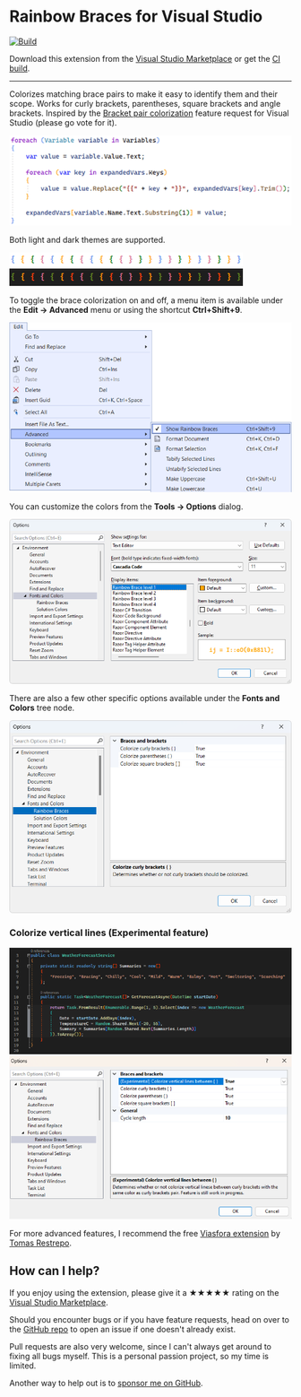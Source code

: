 [marketplace]: https://marketplace.visualstudio.com/items?itemName=MadsKristensen.RainbowBraces
[vsixgallery]: http://vsixgallery.com/extension/RainbowBraces.1dff1bc5-a8e4-477b-9054-2b9ec6bb88d1/
[repo]:https://github.com/madskristensen/RainbowBraces

# Rainbow Braces for Visual Studio

[![Build](https://github.com/madskristensen/RainbowBraces/actions/workflows/build.yaml/badge.svg)](https://github.com/madskristensen/RainbowBraces/actions/workflows/build.yaml)

Download this extension from the [Visual Studio Marketplace][marketplace]
or get the [CI build][vsixgallery].

----------------------------------------

Colorizes matching brace pairs to make it easy to identify them and their scope. Works for curly brackets, parentheses, square brackets and angle brackets. Inspired by the [Bracket pair colorization](https://developercommunity.visualstudio.com/t/Bracket-pair-colorization/1631048?space=8&ftype=idea&q=brackets) feature request for Visual Studio (please go vote for it).

![Screenshot](art/screenshot.png)

Both light and dark themes are supported.

![Screenshot](art/theme-colors.png)

To toggle the brace colorization on and off, a menu item is available under the **Edit -> Advanced** menu or using the shortcut **Ctrl+Shift+9**.

![Menu](art/menu.png)

You can customize the colors from the **Tools -> Options** dialog.

![Options](art/options.png)

There are also a few other specific options available under the **Fonts and Colors** tree node.

![Options2](art/options2.png)

### Colorize vertical lines (Experimental feature)

![VerticalLines](art/vertical-adornments.png)
![VerticalLinesOptions](art/vertical-adornments-options.png)

For more advanced features, I recommend the free [Viasfora extension](https://marketplace.visualstudio.com/items?itemName=TomasRestrepo.Viasfora) by [Tomas Restrepo](https://twitter.com/tomasrestrepo).

## How can I help?
If you enjoy using the extension, please give it a ★★★★★ rating on the [Visual Studio Marketplace][marketplace].

Should you encounter bugs or if you have feature requests, head on over to the [GitHub repo][repo] to open an issue if one doesn't already exist.

Pull requests are also very welcome, since I can't always get around to fixing all bugs myself. This is a personal passion project, so my time is limited.

Another way to help out is to [sponsor me on GitHub](https://github.com/sponsors/madskristensen).

